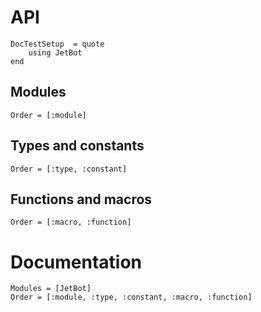 # API

```@meta
DocTestSetup  = quote
    using JetBot
end
```

## Modules

```@index
Order = [:module]
```

## Types and constants

```@index
Order = [:type, :constant]
```

## Functions and macros

```@index
Order = [:macro, :function]
```

# Documentation

```@autodocs
Modules = [JetBot]
Order = [:module, :type, :constant, :macro, :function]
```
